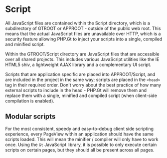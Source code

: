 Script
======
All JavaScript files are contained within the Script directory, which is a subdirectory of GTROOT or APPROOT - outside of the public web root. This means that the actual JavaScript files are unavailable over HTTP, which is a security feature allowing PHP.Gt to inject your scripts into a single, compiled and minified script.

Within the GTROOT/Script directory are JavaScript files that are accessible over all shared projects. This includes various JavaScript utilities like the IE HTML5 shiv, a lightweight AJAX library and a complementary UI script.

Scripts that are application specific are placed into APPROOT/Script, and are included in the project in the same way; scripts are placed in the `<head>` tag in their required order. Don't worry about the best practice of how many external scripts to include in the head - PHP.Gt will remove them and replace them with a single, minified and compiled script (when client-side compilation is enabled).

Modular scripts
---------------
For the most consistent, speedy and easy-to-debug client side scripting experience, every PageView within an application should have the same scripts loaded. This will mean the minifier / compiler will only have to work once. Using the `Gt` JavaScript library, it is possible to only execute certain scripts on certain pages, but they should all be present across all pages.